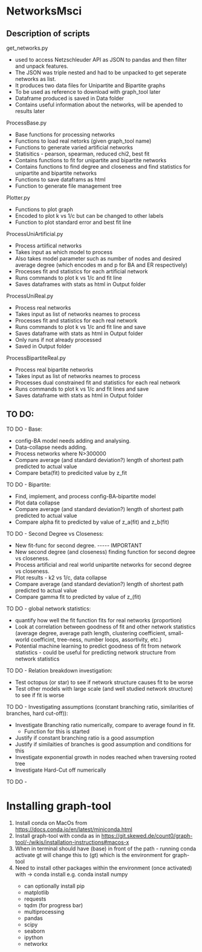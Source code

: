 # NetworksMsci

Description of scripts
------------------------------------------------------------------------
get_networks.py 
- used to access Netzschleuder API  as JSON to pandas and then filter and unpack features.
- The JSON was triple nested and had to be unpacked to get seperate networks as list.
- It produces two data files for Unipartite and Bipartite graphs
- To be used as reference to download with graph_tool later
- Dataframe produced is saved in Data folder
- Contains useful information about the networks, will be apended to results later

ProcessBase.py
- Base functions for processing networks
- Functions to load real netorks (given graph_tool name)
- Functions to generate varied artificial networks
- Statisitics - pearson, spearman, reduced chi2, best fit
- Contains functions to fit for unipartite and bipartite networks
- Contains functions to find degree and closeness and find statistics for unipartite and bipartite networks
- Functions to save dataframs as html
- Function to generate file management tree

Plotter.py
- Functions to plot graph
- Encoded to plot k vs 1/c but can be changed to other labels
- Function to plot standard error and best fit line

ProcessUniArtificial.py
- Process artiifical networks
- Takes input as which model to process
- Also takes model parameter such as number of nodes and desired average degree (which encodes m and p for BA and ER respectively)
- Processes fit and statistics for each artificial network
- Runs commands to plot k vs 1/c and fit line
- Saves dataframes with stats as html in Output folder

ProcessUniReal.py
- Process real networks
- Takes input as list of networks neames to process
- Processes fit and statistics for each real network
- Runs commands to plot k vs 1/c and fit line and save
- Saves dataframe with stats as html in Output folder
- Only runs if not already processed
- Saved in Output folder

ProcessBipartiteReal.py
- Process real bipartite networks
- Takes input as list of networks neames to process
- Processes dual constrained fit and statistics for each real network
- Runs commands to plot k vs 1/c and fit lines and save
- Saves dataframe with stats as html in Output folder

TO DO:
------------------------------------------------------------------------
TO DO - Base:
* config-BA model needs adding and analysing.
* Data-collapse needs adding. 
* Process networks where N>300000
* Compare average (and standard deviation?) length of shortest path predicted to actual value
* Compare beta(fit) to predicited value by z_fit

TO DO - Bipartite:
* Find, implement, and process config-BA-bipartite model
* Plot data collapse
* Compare average (and standard deviation?) length of shortest path predicted to actual value
* Compare alpha fit to predicted by value of z_a(fit) and z_b(fit)

TO DO - Second Degree vs Closeness:
* New fit-func for second degree. ----- IMPORTANT
* New second degree (and closeness) finding function for
    second degree vs closeness.
* Process artificial and real world unipartite networks for second
    degree vs closeness.
* Plot results - k2 vs 1/c, data collapse
* Compare average (and standard deviation?) length of shortest path predicted to actual value
* Compare gamma fit to predicted by value of z_(fit)

TO DO - global network statistics:
* quantify how well the fit function fits for real networks (proportion)
* Look at correlation between goodness of fit and other network statistics (average degree, average path length, clustering coefficient, small-world coefficint, tree-ness, number loops, assortivity, etc.)
* Potential machine learning to predict goodness of fit from network statistics - could be useful for predicting network structure from network statistics

TO DO - Relation breakdown investigation:
* Test octopus (or star) to see if network structure causes fit to be worse
* Test other models with large scale (and well studied network structure) to see if fit is worse

TO DO - Investigating assumptions (constant branching ratio, similarities of branches, hard cut-off)):
* Investigate Branching ratio numerically, compare to average found in fit.
    * Function for this is started
* Justify if constant branching ratio is a good assumption
* Justify if similaities of branches is good assumption and conditions for this
* Investigate exponential growth in nodes reached when traversing rooted tree
* Investigate Hard-Cut off numerically

TO DO - 


Installing graph-tool
=====================
1. Install conda on MacOs from https://docs.conda.io/en/latest/miniconda.html
2. Install graph-tool with conda as in https://git.skewed.de/count0/graph-tool/-/wikis/installation-instructions#macos-x
3. When in terminal should have (base) in front of the path - running conda activate gt will change this to (gt) which is the environment for graph-tool
4. Need to install other packages within the environment (once activated) with -> conda install <package>
    e.g. conda install numpy
    - can optionally install pip
    - matplotlib
    - requests
    - tqdm (for progress bar)
    - multiprocessing
    - pandas
    - scipy
    - seaborn
    - ipython
    - networkx


    